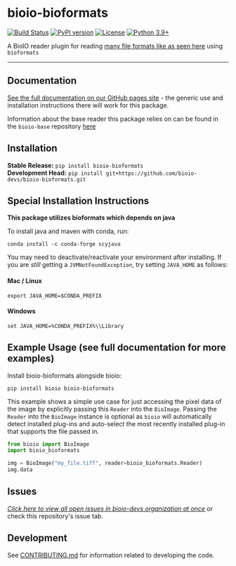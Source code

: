# bioio-bioformats

[![Build Status](https://github.com/bioio-devs/bioio-bioformats/actions/workflows/ci.yml/badge.svg)](https://github.com/bioio-devs/bioio-bioformats/actions)
[![PyPI version](https://badge.fury.io/py/bioio-bioformats.svg)](https://badge.fury.io/py/bioio-bioformats)
[![License](https://img.shields.io/badge/License-BSD%203--Clause-blue.svg)](https://opensource.org/licenses/BSD-3-Clause)
[![Python 3.9+](https://img.shields.io/badge/python-3.9,3.10,3.11-blue.svg)](https://www.python.org/downloads/release/python-390/)

A BioIO reader plugin for reading [many file formats like as seen here](https://docs.openmicroscopy.org/bio-formats/5.8.2/supported-formats.html) using `bioformats`

---


## Documentation

[See the full documentation on our GitHub pages site](https://bioio-devs.github.io/bioio/OVERVIEW.html) - the generic use and installation instructions there will work for this package.

Information about the base reader this package relies on can be found in the `bioio-base` repository [here](https://github.com/bioio-devs/bioio-base)

## Installation

**Stable Release:** `pip install bioio-bioformats`<br>
**Development Head:** `pip install git+https://github.com/bioio-devs/bioio-bioformats.git`

## Special Installation Instructions

**This package utilizes bioformats which depends on java**

To install java and maven with conda, run:

`conda install -c conda-forge scyjava`

You may need to deactivate/reactivate your environment after installing. If you are *still* getting a `JVMNotFoundException`, try setting `JAVA_HOME` as follows:

#### Mac / Linux
`export JAVA_HOME=$CONDA_PREFIX`

#### Windows
`set JAVA_HOME=%CONDA_PREFIX%\\Library`

## Example Usage (see full documentation for more examples)

Install bioio-bioformats alongside bioio:

`pip install bioio bioio-bioformats`


This example shows a simple use case for just accessing the pixel data of the image
by explicitly passing this `Reader` into the `BioImage`. Passing the `Reader` into
the `BioImage` instance is optional as `bioio` will automatically detect installed
plug-ins and auto-select the most recently installed plug-in that supports the file
passed in.
```python
from bioio import BioImage
import bioio_bioformats

img = BioImage("my_file.tiff", reader=bioio_bioformats.Reader)
img.data
```

## Issues
[_Click here to view all open issues in bioio-devs organization at once_](https://github.com/search?q=user%3Abioio-devs+is%3Aissue+is%3Aopen&type=issues&ref=advsearch) or check this repository's issue tab.


## Development

See [CONTRIBUTING.md](CONTRIBUTING.md) for information related to developing the code.
